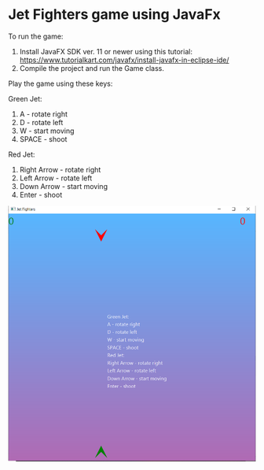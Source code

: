 # Jet Fighters game using JavaFx

To run the game:
1. Install JavaFX SDK ver. 11 or newer using this tutorial: https://www.tutorialkart.com/javafx/install-javafx-in-eclipse-ide/
2. Compile the project and run the Game class.


Play the game using these keys:

Green Jet:
1. A - rotate right
2. D - rotate left
3. W - start moving
4. SPACE - shoot

Red Jet:
1. Right Arrow - rotate right
2. Left Arrow - rotate left
3. Down Arrow - start moving
4. Enter - shoot

![Alt text](/Snapshot.png?raw=true "Snapshot of the game")
